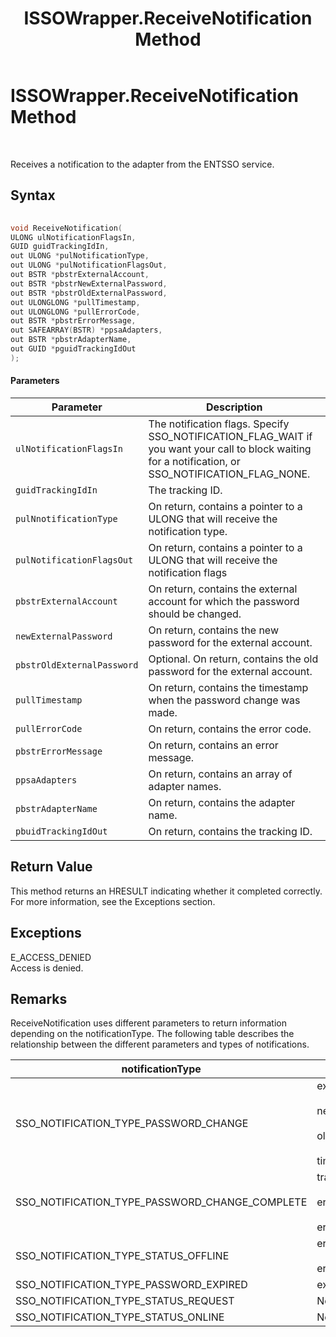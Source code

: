 ﻿---
title: ISSOWrapper.ReceiveNotification Method
TOCTitle: ISSOWrapper.ReceiveNotification Method
ms:assetid: e21e9fba-7114-49ff-a127-cac04991c8ef
ms:mtpsurl: https://msdn.microsoft.com/library/Aa705432(v=BTS.80)
ms:contentKeyID: 51532945
ms.date: 08/30/2017
mtps_version: v=BTS.80
dev_langs:
- c++
---

# ISSOWrapper.ReceiveNotification Method

 

Receives a notification to the adapter from the ENTSSO service.

## Syntax

``` c++
  
void ReceiveNotification(  
ULONG ulNotificationFlagsIn,  
GUID guidTrackingIdIn,  
out ULONG *pulNotificationType,  
out ULONG *pulNotificationFlagsOut,  
out BSTR *pbstrExternalAccount,  
out BSTR *pbstrNewExternalPassword,  
out BSTR *pbstrOldExternalPassword,  
out ULONGLONG *pullTimestamp,  
out ULONGLONG *pullErrorCode,  
out BSTR *pbstrErrorMessage,  
out SAFEARRAY(BSTR) *ppsaAdapters,  
out BSTR *pbstrAdapterName,  
out GUID *pguidTrackingIdOut  
);  
```

#### Parameters

<table>
<thead>
<tr class="header">
<th>Parameter</th>
<th>Description</th>
</tr>
</thead>
<tbody>
<tr class="odd">
<td><code>ulNotificationFlagsIn</code></td>
<td>The notification flags. Specify SSO_NOTIFICATION_FLAG_WAIT if you want your call to block waiting for a notification, or SSO_NOTIFICATION_FLAG_NONE.</td>
</tr>
<tr class="even">
<td><code>guidTrackingIdIn</code></td>
<td>The tracking ID.</td>
</tr>
<tr class="odd">
<td><code>pulNnotificationType</code></td>
<td>On return, contains a pointer to a ULONG that will receive the notification type.</td>
</tr>
<tr class="even">
<td><code>pulNotificationFlagsOut</code></td>
<td>On return, contains a pointer to a ULONG that will receive the notification flags</td>
</tr>
<tr class="odd">
<td><code>pbstrExternalAccount</code></td>
<td>On return, contains the external account for which the password should be changed.</td>
</tr>
<tr class="even">
<td><code>newExternalPassword</code></td>
<td>On return, contains the new password for the external account.</td>
</tr>
<tr class="odd">
<td><code>pbstrOldExternalPassword</code></td>
<td>Optional. On return, contains the old password for the external account.</td>
</tr>
<tr class="even">
<td><code>pullTimestamp</code></td>
<td>On return, contains the timestamp when the password change was made.</td>
</tr>
<tr class="odd">
<td><code>pullErrorCode</code></td>
<td>On return, contains the error code.</td>
</tr>
<tr class="even">
<td><code>pbstrErrorMessage</code></td>
<td>On return, contains an error message.</td>
</tr>
<tr class="odd">
<td><code>ppsaAdapters</code></td>
<td>On return, contains an array of adapter names.</td>
</tr>
<tr class="even">
<td><code>pbstrAdapterName</code></td>
<td>On return, contains the adapter name.</td>
</tr>
<tr class="odd">
<td><code>pbuidTrackingIdOut</code></td>
<td>On return, contains the tracking ID.</td>
</tr>
</tbody>
</table>


## Return Value

This method returns an HRESULT indicating whether it completed correctly. For more information, see the Exceptions section.

## Exceptions

E\_ACCESS\_DENIED  
Access is denied.

## Remarks

ReceiveNotification uses different parameters to return information depending on the notificationType. The following table describes the relationship between the different parameters and types of notifications.

<table>
<thead>
<tr class="header">
<th>notificationType</th>
<th>Parameters</th>
</tr>
</thead>
<tbody>
<tr class="odd">
<td>SSO_NOTIFICATION_TYPE_PASSWORD_CHANGE</td>
<td>externalAccount<br />
<br />
newExternalPassword<br />
<br />
oldExternalPassword<br />
<br />
timestamp</td>
</tr>
<tr class="even">
<td>SSO_NOTIFICATION_TYPE_PASSWORD_CHANGE_COMPLETE</td>
<td>trackingIdIn<br />
<br />
errorCode<br />
<br />
errorMessage</td>
</tr>
<tr class="odd">
<td>SSO_NOTIFICATION_TYPE_STATUS_OFFLINE</td>
<td>errorCode<br />
<br />
errorMessage</td>
</tr>
<tr class="even">
<td>SSO_NOTIFICATION_TYPE_PASSWORD_EXPIRED</td>
<td>externalAccount</td>
</tr>
<tr class="odd">
<td>SSO_NOTIFICATION_TYPE_STATUS_REQUEST</td>
<td>None</td>
</tr>
<tr class="even">
<td>SSO_NOTIFICATION_TYPE_STATUS_ONLINE</td>
<td>None</td>
</tr>
</tbody>
</table>

